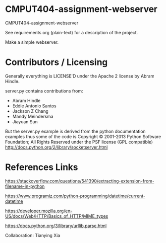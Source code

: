 CMPUT404-assignment-webserver
=============================

CMPUT404-assignment-webserver

See requirements.org (plain-text) for a description of the project.

Make a simple webserver.

Contributors / Licensing
========================

Generally everything is LICENSE'D under the Apache 2 license by Abram Hindle.

server.py contains contributions from:

* Abram Hindle
* Eddie Antonio Santos
* Jackson Z Chang
* Mandy Meindersma
* Jiayuan Sun 

But the server.py example is derived from the python documentation
examples thus some of the code is Copyright © 2001-2013 Python
Software Foundation; All Rights Reserved under the PSF license (GPL
compatible) http://docs.python.org/2/library/socketserver.html

References Links
================
https://stackoverflow.com/questions/541390/extracting-extension-from-filename-in-python

https://www.programiz.com/python-programming/datetime/current-datetime

https://developer.mozilla.org/en-US/docs/Web/HTTP/Basics_of_HTTP/MIME_types

https://docs.python.org/3/library/urllib.parse.html

Collaboration:
Tianying Xia

